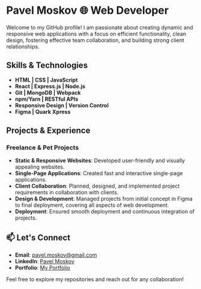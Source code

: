 # Pavel Moskov 🌐 Web Developer

Welcome to my GitHub profile! I am passionate about creating dynamic and responsive web applications with a focus on efficient functionality, clean design, fostering effective team collaboration, and building strong client relationships.

## Skills & Technologies
- **HTML | CSS | JavaScript**
- **React | Express.js | Node.js**
- **Git | MongoDB | Webpack**
- **npm/Yarn | RESTful APIs**
- **Responsive Design | Version Control**
- **Figma | Quark Xpress**

## Projects & Experience
### Freelance & Pet Projects
- **Static & Responsive Websites**: Developed user-friendly and visually appealing websites.
- **Single-Page Applications**: Created fast and interactive single-page applications.
- **Client Collaboration**: Planned, designed, and implemented project requirements in collaboration with clients.
- **Design & Development**: Managed projects from initial concept in Figma to final deployment, covering all aspects of web development.
- **Deployment**: Ensured smooth deployment and continuous integration of projects.

## 📫 Let's Connect
- **Email**: [pavel.moskov@gmail.com](mailto:pavel.moskov@gmail.com)
- **LinkedIn**: [Pavel Moskov](https://www.linkedin.com/in/pavel-moskov-16844523a)
- **Portfolio**: [My Portfolio](https://infinclub.ru/)

Feel free to explore my repositories and reach out for any collaboration!
